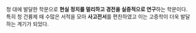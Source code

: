 청 대에 발달한 학문으로 **현실 정치를 멀리하고 경전을 실증적으로 연구**하는 학문이다. 특히 청 건륭제 때 수많은 서적을 모아 **사고전서**를 편찬하였고 이는 고증학이 더욱 발달하는 계기가 되었다.